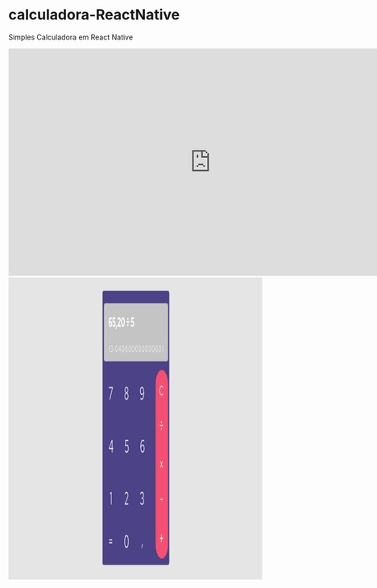 # calculadora-ReactNative

Simples Calculadora em React Native
<iframe style="border: 1px solid rgba(0, 0, 0, 0.1);" width="800" height="450" src="https://www.figma.com/embed?embed_host=share&url=https%3A%2F%2Fwww.figma.com%2Ffile%2FKioBl5fPLH2zxQEUOGvJVe%2Fcalculadora%3Fnode-id%3D0%253A1" allowfullscreen></iframe>
<img src="https://github.com/JasonVolney/calculadora-ReactNative/blob/main/cacl" style="width: 700px; height: 600px;">

